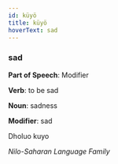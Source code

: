 ```yaml
---
id: küyö
title: küyö
hoverText: sad
---
```


### sad

**Part of Speech**: Modifier

**Verb**: to be sad

**Noun**: sadness

**Modifier**: sad

Dholuo kuyo 

*Nilo-Saharan Language Family*